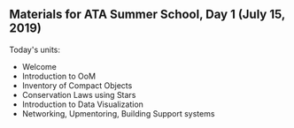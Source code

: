 ## Materials for ATA Summer School, Day 1 (July 15, 2019)

Today's units:

* Welcome
* Introduction to OoM
* Inventory of Compact Objects
* Conservation Laws using Stars
* Introduction to Data Visualization
* Networking, Upmentoring, Building Support systems

